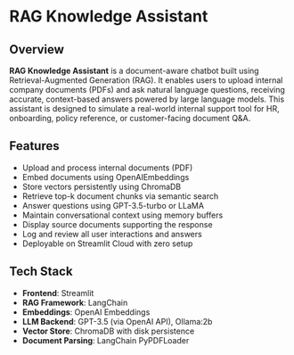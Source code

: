 # RAG Knowledge Assistant

## Overview

**RAG Knowledge Assistant** is a document-aware chatbot built using Retrieval-Augmented Generation (RAG). It enables users to upload internal company documents (PDFs) and ask natural language questions, receiving accurate, context-based answers powered by large language models. This assistant is designed to simulate a real-world internal support tool for HR, onboarding, policy reference, or customer-facing document Q&A.

## Features

- Upload and process internal documents (PDF)
- Embed documents using OpenAIEmbeddings
- Store vectors persistently using ChromaDB
- Retrieve top-k document chunks via semantic search
- Answer questions using GPT-3.5-turbo or LLaMA
- Maintain conversational context using memory buffers
- Display source documents supporting the response
- Log and review all user interactions and answers
- Deployable on Streamlit Cloud with zero setup


## Tech Stack

- **Frontend**: Streamlit
- **RAG Framework**: LangChain
- **Embeddings**: OpenAI Embeddings
- **LLM Backend**: GPT-3.5 (via OpenAI API), Ollama:2b
- **Vector Store**: ChromaDB with disk persistence
- **Document Parsing**: LangChain PyPDFLoader

